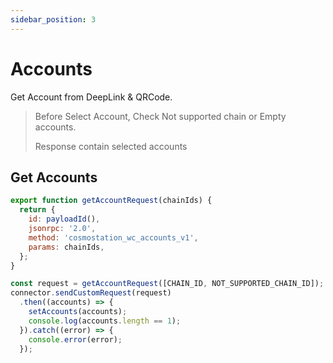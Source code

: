 ```yaml
---
sidebar_position: 3
---
```


# Accounts

Get Account from DeepLink & QRCode.
> Before Select Account, Check Not supported chain or Empty accounts.
>
> Response contain selected accounts 

## Get Accounts

```js
export function getAccountRequest(chainIds) {
  return {
    id: payloadId(),
    jsonrpc: '2.0',
    method: 'cosmostation_wc_accounts_v1',
    params: chainIds,
  };
}
```

```js title=Example
const request = getAccountRequest([CHAIN_ID, NOT_SUPPORTED_CHAIN_ID]);
connector.sendCustomRequest(request)
  .then((accounts) => {
    setAccounts(accounts);
    console.log(accounts.length == 1);
  }).catch((error) => {
    console.error(error);
  });
```